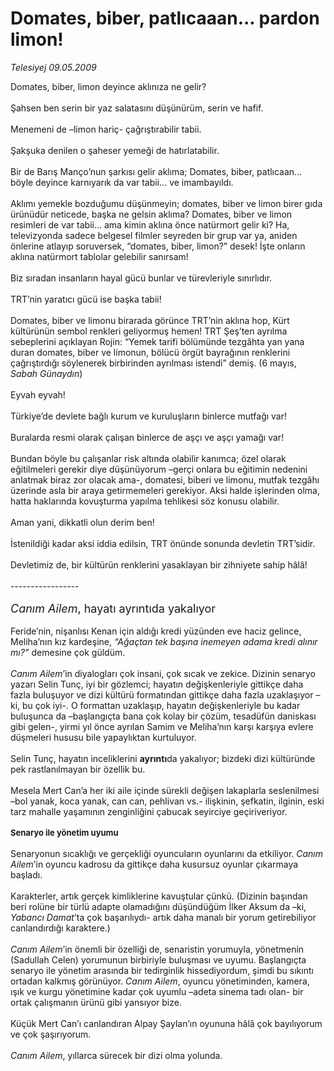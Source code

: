 # Domates, biber, patlıcaaan... pardon limon!

*Telesiyej 09.05.2009*

<div class="taraf_structure_2col_1zq">
<div class="margen_n">



 <p>Domates, biber, limon deyince aklınıza ne gelir? <br/><br/>Şahsen ben serin bir yaz salatasını düşünürüm, serin ve hafif. <br/><br/>Menemeni de –limon hariç- çağrıştırabilir tabii. <br/><br/>Şakşuka denilen o şaheser yemeği de hatırlatabilir. <br/><br/>Bir de Barış Manço’nun şarkısı gelir aklıma; Domates, biber, patlıcaan... böyle deyince karnıyarık da var tabii... ve imambayıldı. <br/><br/>Aklımı yemekle bozduğumu düşünmeyin; domates, biber ve limon birer gıda ürünüdür neticede, başka ne gelsin aklıma? Domates, biber ve limon resimleri de var tabii... ama kimin aklına önce natürmort gelir ki? Ha, televizyonda sadece belgesel filmler seyreden bir grup var ya, aniden önlerine atlayıp soruversek, “domates, biber, limon?” desek! İşte onların aklına natürmort tablolar gelebilir sanırsam! <br/><br/>Biz sıradan insanların hayal gücü bunlar ve türevleriyle sınırlıdır. <br/><br/>TRT’nin yaratıcı gücü ise başka tabii! <br/><br/>Domates, biber ve limonu birarada görünce TRT’nin aklına hop, Kürt kültürünün sembol renkleri geliyormuş hemen! TRT Şeş’ten ayrılma sebeplerini açıklayan Rojin: “Yemek tarifi bölümünde tezgâhta yan yana duran domates, biber ve limonun, bölücü örgüt bayrağının renklerini çağrıştırdığı söylenerek birbirinden ayrılması istendi” demiş. (6 mayıs, <i>Sabah Günaydın</i>) <br/><br/>Eyvah eyvah! <br/><br/>Türkiye’de devlete bağlı kurum ve kuruluşların binlerce mutfağı var! <br/><br/>Buralarda resmi olarak çalışan binlerce de aşçı ve aşçı yamağı var! <br/><br/>Bundan böyle bu çalışanlar risk altında olabilir kanımca; özel olarak eğitilmeleri gerekir diye düşünüyorum –gerçi onlara bu eğitimin nedenini anlatmak biraz zor olacak ama-, domatesi, biberi ve limonu, mutfak tezgâhı üzerinde asla bir araya getirmemeleri gerekiyor. Aksi halde işlerinden olma, hatta haklarında kovuşturma yapılma tehlikesi söz konusu olabilir. <br/><br/>Aman yani, dikkatli olun derim ben! <br/><br/>İstenildiği kadar aksi iddia edilsin, TRT önünde sonunda devletin TRT’sidir. <br/><br/>Devletimiz de, bir kültürün renklerini yasaklayan bir zihniyete sahip hâlâ! <br/><br/>-----------------<i> <br/><br/><font size="4">Canım Ailem</font></i><font size="4">, hayatı ayrıntıda yakalıyor</font> <br/><br/>Feride’nin, nişanlısı Kenan için aldığı kredi yüzünden eve haciz gelince, Meliha’nın kız kardeşine, <i>“Ağaçtan tek başına inemeyen adama kredi alınır mı?” </i>demesine çok güldüm.<i> <br/><br/>Canım Ailem</i>’in diyalogları çok insani, çok sıcak ve zekice. Dizinin senaryo yazarı Selin Tunç, iyi bir gözlemci; hayatın değişkenleriyle gittikçe daha fazla buluşuyor ve dizi kültürü formatından gittikçe daha fazla uzaklaşıyor –ki, bu çok iyi-. O formattan uzaklaşıp, hayatın değişkenleriyle bu kadar buluşunca da –başlangıçta bana çok kolay bir çözüm, tesadüfün daniskası gibi gelen-, yirmi yıl önce ayrılan Samim ve Meliha’nın karşı karşıya evlere düşmeleri hususu bile yapaylıktan kurtuluyor. <br/><br/>Selin Tunç, hayatın inceliklerini <b>ayrıntı</b>da yakalıyor; bizdeki dizi kültüründe pek rastlanılmayan bir özellik bu. <br/><br/>Mesela Mert Can’a her iki aile içinde sürekli değişen lakaplarla seslenilmesi –bol yanak, koca yanak, can can, pehlivan vs.- ilişkinin, şefkatin, ilginin, eski tarz mahalle yaşamının zenginliğini çabucak seyirciye geçiriveriyor.<b> <br/><br/><font size="2">Senaryo ile yönetim uyumu </font></b><br/><br/>Senaryonun sıcaklığı ve gerçekliği oyuncuların oyunlarını da etkiliyor. <i>Canım Ailem</i>’in oyuncu kadrosu da gittikçe daha kusursuz oyunlar çıkarmaya başladı. <br/><br/>Karakterler, artık gerçek kimliklerine kavuştular çünkü. (Dizinin başından beri rolüne bir türlü adapte olamadığını düşündüğüm İlker Aksum da –ki, <i>Yabancı Damat</i>’ta çok başarılıydı- artık daha manalı bir yorum getirebiliyor canlandırdığı karaktere.)<i> <br/><br/>Canım Ailem</i>’in önemli bir özelliği de, senaristin yorumuyla, yönetmenin (Sadullah Celen) yorumunun birbiriyle buluşması ve uyumu. Başlangıçta senaryo ile yönetim arasında bir tedirginlik hissediyordum, şimdi bu sıkıntı ortadan kalkmış görünüyor. <i>Canım Ailem</i>, oyuncu yönetiminden, kamera, ışık ve kurgu yönetimine kadar çok uyumlu –adeta sinema tadı olan- bir ortak çalışmanın ürünü gibi yansıyor bize. <br/><br/>Küçük Mert Can’ı canlandıran Alpay Şaylan’ın oyununa hâlâ çok bayılıyorum ve çok şaşırıyorum. <i><br/><br/>Canım Ailem</i>, yıllarca sürecek bir dizi olma yolunda.</p>

<br/>


<div id="taraf_not">
</div>

</div>


</div>
